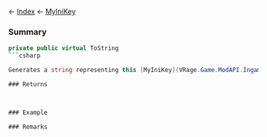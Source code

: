 ← [Index](Api-Index) ← [MyIniKey](VRage.Game.ModAPI.Ingame.Utilities.MyIniKey)

### Summary

```csharp
private public virtual ToString
```csharp

Generates a string representing this [MyIniKey](VRage.Game.ModAPI.Ingame.Utilities.MyIniKey) in the form of`section/key`.

### Returns



### Example

### Remarks

